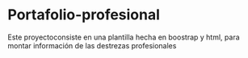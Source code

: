 # Portafolio-profesional
Este proyectoconsiste en una plantilla hecha en boostrap y html, para montar información de las destrezas profesionales
